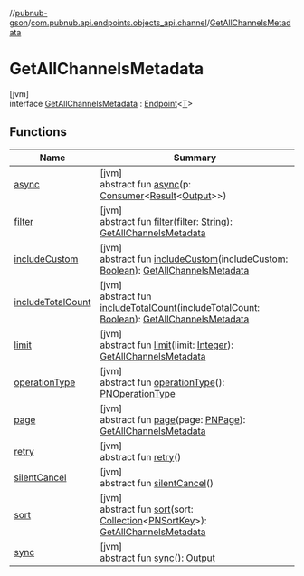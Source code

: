 //[pubnub-gson](../../../index.md)/[com.pubnub.api.endpoints.objects_api.channel](../index.md)/[GetAllChannelsMetadata](index.md)

# GetAllChannelsMetadata

[jvm]\
interface [GetAllChannelsMetadata](index.md) : [Endpoint](../../com.pubnub.api.endpoints/-endpoint/index.md)&lt;[T](../../com.pubnub.api.endpoints/-endpoint/index.md)&gt;

## Functions

| Name | Summary |
|---|---|
| [async](../../com.pubnub.api.endpoints.files/-download-file/index.md#1418965989%2FFunctions%2F-395131529) | [jvm]<br>abstract fun [async](../../com.pubnub.api.endpoints.files/-download-file/index.md#1418965989%2FFunctions%2F-395131529)(p: [Consumer](https://docs.oracle.com/javase/8/docs/api/java/util/function/Consumer.html)&lt;[Result](../../../../pubnub-gson/com.pubnub.api.v2.callbacks/-result/index.md)&lt;[Output](../../../../pubnub-core/pubnub-core-api/com.pubnub.api.endpoints.remoteaction/-remote-action/index.md)&gt;&gt;) |
| [filter](filter.md) | [jvm]<br>abstract fun [filter](filter.md)(filter: [String](https://docs.oracle.com/javase/8/docs/api/java/lang/String.html)): [GetAllChannelsMetadata](index.md) |
| [includeCustom](include-custom.md) | [jvm]<br>abstract fun [includeCustom](include-custom.md)(includeCustom: [Boolean](https://kotlinlang.org/api/latest/jvm/stdlib/kotlin/-boolean/index.html)): [GetAllChannelsMetadata](index.md) |
| [includeTotalCount](include-total-count.md) | [jvm]<br>abstract fun [includeTotalCount](include-total-count.md)(includeTotalCount: [Boolean](https://kotlinlang.org/api/latest/jvm/stdlib/kotlin/-boolean/index.html)): [GetAllChannelsMetadata](index.md) |
| [limit](limit.md) | [jvm]<br>abstract fun [limit](limit.md)(limit: [Integer](https://docs.oracle.com/javase/8/docs/api/java/lang/Integer.html)): [GetAllChannelsMetadata](index.md) |
| [operationType](../../com.pubnub.api.endpoints.files/-download-file/index.md#1414065386%2FFunctions%2F-395131529) | [jvm]<br>abstract fun [operationType](../../com.pubnub.api.endpoints.files/-download-file/index.md#1414065386%2FFunctions%2F-395131529)(): [PNOperationType](../../../../pubnub-core/pubnub-core-api/pubnub-core-api/com.pubnub.api.enums/-p-n-operation-type/index.md) |
| [page](page.md) | [jvm]<br>abstract fun [page](page.md)(page: [PNPage](../../../../pubnub-kotlin/com.pubnub.api.models.consumer.objects/-p-n-page/index.md)): [GetAllChannelsMetadata](index.md) |
| [retry](../../com.pubnub.api.endpoints.files/-download-file/index.md#2020801116%2FFunctions%2F-395131529) | [jvm]<br>abstract fun [retry](../../com.pubnub.api.endpoints.files/-download-file/index.md#2020801116%2FFunctions%2F-395131529)() |
| [silentCancel](../../com.pubnub.api.endpoints.files/-download-file/index.md#-675955969%2FFunctions%2F-395131529) | [jvm]<br>abstract fun [silentCancel](../../com.pubnub.api.endpoints.files/-download-file/index.md#-675955969%2FFunctions%2F-395131529)() |
| [sort](sort.md) | [jvm]<br>abstract fun [sort](sort.md)(sort: [Collection](https://docs.oracle.com/javase/8/docs/api/java/util/Collection.html)&lt;[PNSortKey](../../com.pubnub.api.endpoints.objects_api.utils/-p-n-sort-key/index.md)&gt;): [GetAllChannelsMetadata](index.md) |
| [sync](../../com.pubnub.api.endpoints.files/-download-file/index.md#40193115%2FFunctions%2F-395131529) | [jvm]<br>abstract fun [sync](../../com.pubnub.api.endpoints.files/-download-file/index.md#40193115%2FFunctions%2F-395131529)(): [Output](../../../../pubnub-core/pubnub-core-api/com.pubnub.api.endpoints.remoteaction/-remote-action/index.md) |

